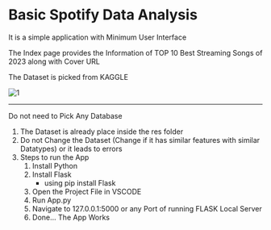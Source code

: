 <h1>Basic Spotify Data Analysis</h1>
<p>It is a simple application with Minimum User Interface</p>
<p>The Index page provides the Information of TOP 10 Best Streaming Songs of 2023 along with Cover URL</p>
<p>The Dataset is picked from <bold>KAGGLE</bold></p>


![1](https://github.com/phani-x507/Spotify-Data-Analysis/assets/128954663/5819aeef-7282-4e93-b07e-38450e4ac0ea)

----------------------------------------------------------------------------------
Do not need to Pick Any Database
1. The Dataset is already place inside the res folder
2. Do not Change the Dataset (Change if it has similar features with similar Datatypes) or it leads to errors
3. Steps to run the App
   1. Install Python
   2. Install Flask
        - using pip install Flask
   3. Open the Project File in VSCODE
   4. Run App.py
   5. Navigate to 127.0.0.1:5000 or any Port of running FLASK Local Server
   6. Done... The App Works
      
